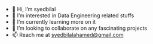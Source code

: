 - 👋 Hi, I’m syedbilal
- 👀 I’m interested in Data Engineering related stuffs
- 🌱 I’m currently learning more on it
- 💞️ I’m looking to collaborate on any fascinating projects
- 📫 Reach me at syedbilalahamed@gmail.com 



